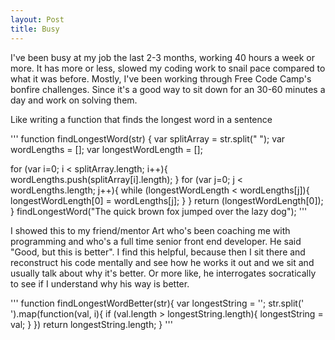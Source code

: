 ```yaml
---
layout: Post
title: Busy
---
```


I've been busy at my job the last 2-3 months, working 40 hours a week or more.
It has more or less, slowed my coding work to snail pace compared to what it was before. Mostly, I've been working through Free Code Camp's bonfire challenges. Since it's a good way to sit down for an 30-60 minutes a day and work on solving them. 

Like writing a function that finds the longest word in a sentence

'''
function findLongestWord(str) {
  var splitArray = str.split(" ");
  var wordLengths = [];
  var longestWordLength = [];

  for (var i=0; i < splitArray.length; i++){
        wordLengths.push(splitArray[i].length);
	}
  for (var j=0; j < wordLengths.length; j++){
  while (longestWordLength < wordLengths[j]){
      longestWordLength[0] = wordLengths[j];
    }
         }
  return (longestWordLength[0]);
}
findLongestWord("The quick brown fox jumped over the lazy dog");
'''

I showed this to my friend/mentor Art who's been coaching me with programming and who's a full time senior front end developer.
He said "Good, but this is better". I find this helpful, because then I sit there and reconstruct his code mentally and see how he works it out and we sit and usually talk about why it's better. Or more like, he interrogates socratically to see if I understand why his way is better.

'''
function findLongestWordBetter(str){
  var longestString = '';
  str.split(' ').map(function(val, i){
	  if (val.length > longestString.length){
      longestString = val;
    }
  })
  return longestString.length;
}
'''
